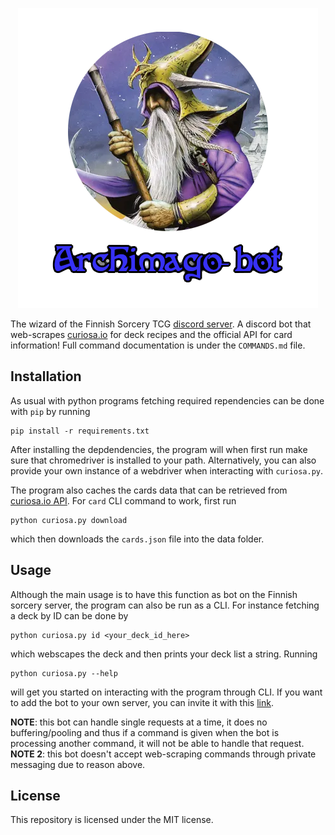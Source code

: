 <p align="center">
  <img src="data/archimago.png" />
</p>

The wizard of the Finnish Sorcery TCG [discord server](https://discord.gg/en3tmeSGGv). A discord bot that web-scrapes [curiosa.io](https://curiosa.io/) for deck recipes and the official API for card information! Full command documentation is under the `COMMANDS.md` file.

## Installation

As usual with python programs fetching required rependencies can be done with `pip` by running

```
pip install -r requirements.txt
```

After installing the depdendencies, the program will when first run make sure that chromedriver is installed to your path. Alternatively, you can also provide your own instance of a webdriver when interacting with `curiosa.py`.

The program also caches the cards data that can be retrieved from [curiosa.io API](https://api.sorcerytcg.com/). For `card` CLI command to work, first run

```
python curiosa.py download
```

which then downloads the `cards.json` file into the data folder.

## Usage

Although the main usage is to have this function as bot on the Finnish sorcery server, the program can also be run as a CLI. For instance fetching a deck by ID can be done by

```
python curiosa.py id <your_deck_id_here>
```

which webscapes the deck and then prints your deck list a string. Running

```
python curiosa.py --help
```

will get you started on interacting with the program through CLI. If you want to add the bot to your own server, you can invite it with this [link](https://discord.com/api/oauth2/authorize?client_id=1297139330279669820&permissions=2048&scope=bot%20applications.commands).

**NOTE**: this bot can handle single requests at a time, it does no buffering/pooling and thus if a command is given when the bot is processing another command, it will not be able to handle that request.
**NOTE 2**: this bot doesn't accept web-scraping commands through private messaging due to reason above.

## License

This repository is licensed under the MIT license.